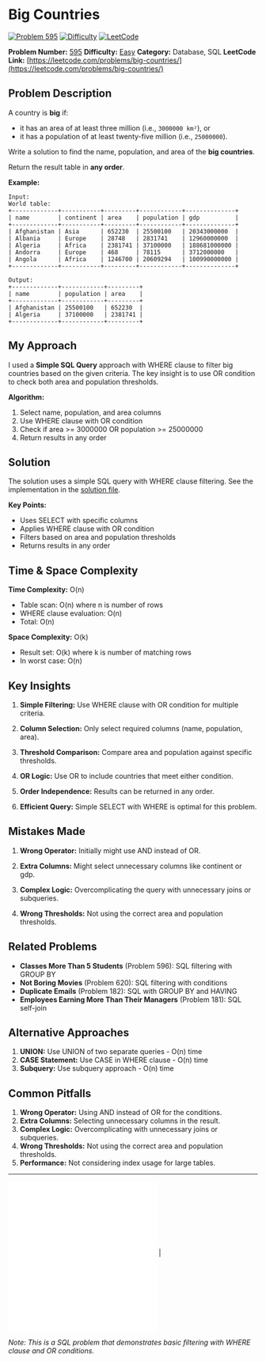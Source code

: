 # Big Countries

[![Problem 595](https://img.shields.io/badge/Problem-595-blue?style=for-the-badge&logo=leetcode)](https://leetcode.com/problems/big-countries/)
[![Difficulty](https://img.shields.io/badge/Difficulty-Easy-green?style=for-the-badge)](https://leetcode.com/problemset/?difficulty=EASY)
[![LeetCode](https://img.shields.io/badge/LeetCode-View%20Problem-orange?style=for-the-badge&logo=leetcode)](https://leetcode.com/problems/big-countries/)

**Problem Number:** [595](https://leetcode.com/problems/big-countries/)
**Difficulty:** [Easy](https://leetcode.com/problemset/?difficulty=EASY)
**Category:** Database, SQL
**LeetCode Link:** [https://leetcode.com/problems/big-countries/](https://leetcode.com/problems/big-countries/)

## Problem Description

A country is **big** if:
- it has an area of at least three million (i.e., `3000000 km²`), or
- it has a population of at least twenty-five million (i.e., `25000000`).

Write a solution to find the name, population, and area of the **big countries**.

Return the result table in **any order**.

**Example:**
```
Input: 
World table:
+-------------+-----------+---------+------------+--------------+
| name        | continent | area    | population | gdp          |
+-------------+-----------+---------+------------+--------------+
| Afghanistan | Asia      | 652230  | 25500100   | 20343000000  |
| Albania     | Europe    | 28748   | 2831741    | 12960000000  |
| Algeria     | Africa    | 2381741 | 37100000   | 188681000000 |
| Andorra     | Europe    | 468     | 78115      | 3712000000   |
| Angola      | Africa    | 1246700 | 20609294   | 100990000000 |
+-------------+-----------+---------+------------+--------------+

Output: 
+-------------+------------+---------+
| name        | population | area    |
+-------------+------------+---------+
| Afghanistan | 25500100   | 652230  |
| Algeria     | 37100000   | 2381741 |
+-------------+------------+---------+
```

## My Approach

I used a **Simple SQL Query** approach with WHERE clause to filter big countries based on the given criteria. The key insight is to use OR condition to check both area and population thresholds.

**Algorithm:**
1. Select name, population, and area columns
2. Use WHERE clause with OR condition
3. Check if area >= 3000000 OR population >= 25000000
4. Return results in any order

## Solution

The solution uses a simple SQL query with WHERE clause filtering. See the implementation in the [solution file](../exercises/595.big-countries.sql).

**Key Points:**
- Uses SELECT with specific columns
- Applies WHERE clause with OR condition
- Filters based on area and population thresholds
- Returns results in any order

## Time & Space Complexity

**Time Complexity:** O(n)
- Table scan: O(n) where n is number of rows
- WHERE clause evaluation: O(n)
- Total: O(n)

**Space Complexity:** O(k)
- Result set: O(k) where k is number of matching rows
- In worst case: O(n)

## Key Insights

1. **Simple Filtering:** Use WHERE clause with OR condition for multiple criteria.

2. **Column Selection:** Only select required columns (name, population, area).

3. **Threshold Comparison:** Compare area and population against specific thresholds.

4. **OR Logic:** Use OR to include countries that meet either condition.

5. **Order Independence:** Results can be returned in any order.

6. **Efficient Query:** Simple SELECT with WHERE is optimal for this problem.

## Mistakes Made

1. **Wrong Operator:** Initially might use AND instead of OR.

2. **Extra Columns:** Might select unnecessary columns like continent or gdp.

3. **Complex Logic:** Overcomplicating the query with unnecessary joins or subqueries.

4. **Wrong Thresholds:** Not using the correct area and population thresholds.

## Related Problems

- **Classes More Than 5 Students** (Problem 596): SQL filtering with GROUP BY
- **Not Boring Movies** (Problem 620): SQL filtering with conditions
- **Duplicate Emails** (Problem 182): SQL with GROUP BY and HAVING
- **Employees Earning More Than Their Managers** (Problem 181): SQL self-join

## Alternative Approaches

1. **UNION:** Use UNION of two separate queries - O(n) time
2. **CASE Statement:** Use CASE in WHERE clause - O(n) time
3. **Subquery:** Use subquery approach - O(n) time

## Common Pitfalls

1. **Wrong Operator:** Using AND instead of OR for the conditions.
2. **Extra Columns:** Selecting unnecessary columns in the result.
3. **Complex Logic:** Overcomplicating with unnecessary joins or subqueries.
4. **Wrong Thresholds:** Not using the correct area and population thresholds.
5. **Performance:** Not considering index usage for large tables.

---

[![Back to Index](../../README.md#-problem-index)](../../README.md#-problem-index) | [![View Solution](../exercises/595.big-countries.sql)](../exercises/595.big-countries.sql)

*Note: This is a SQL problem that demonstrates basic filtering with WHERE clause and OR conditions.* 